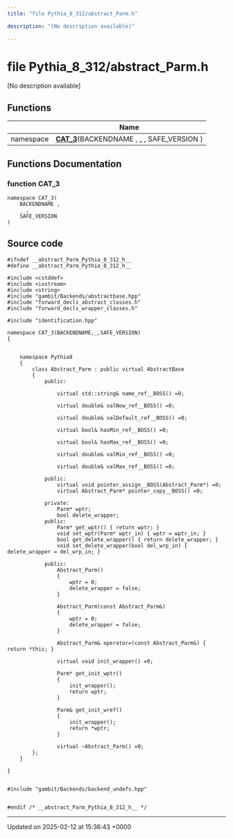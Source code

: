 ```yaml
---
title: "file Pythia_8_312/abstract_Parm.h"

description: "[No description available]"

---
```


# file Pythia_8_312/abstract_Parm.h

[No description available]

## Functions

|                | Name           |
| -------------- | -------------- |
| namespace | **[CAT_3](/documentation/code/files/abstract__parm_8h/#function-cat-3)**(BACKENDNAME , _ , SAFE_VERSION ) |


## Functions Documentation

### function CAT_3

```
namespace CAT_3(
    BACKENDNAME ,
    _ ,
    SAFE_VERSION 
)
```




## Source code

```
#ifndef __abstract_Parm_Pythia_8_312_h__
#define __abstract_Parm_Pythia_8_312_h__

#include <cstddef>
#include <iostream>
#include <string>
#include "gambit/Backends/abstractbase.hpp"
#include "forward_decls_abstract_classes.h"
#include "forward_decls_wrapper_classes.h"

#include "identification.hpp"

namespace CAT_3(BACKENDNAME,_,SAFE_VERSION)
{
    
    
    namespace Pythia8
    {
        class Abstract_Parm : public virtual AbstractBase
        {
            public:
    
                virtual std::string& name_ref__BOSS() =0;
    
                virtual double& valNow_ref__BOSS() =0;
    
                virtual double& valDefault_ref__BOSS() =0;
    
                virtual bool& hasMin_ref__BOSS() =0;
    
                virtual bool& hasMax_ref__BOSS() =0;
    
                virtual double& valMin_ref__BOSS() =0;
    
                virtual double& valMax_ref__BOSS() =0;
    
            public:
                virtual void pointer_assign__BOSS(Abstract_Parm*) =0;
                virtual Abstract_Parm* pointer_copy__BOSS() =0;
    
            private:
                Parm* wptr;
                bool delete_wrapper;
            public:
                Parm* get_wptr() { return wptr; }
                void set_wptr(Parm* wptr_in) { wptr = wptr_in; }
                bool get_delete_wrapper() { return delete_wrapper; }
                void set_delete_wrapper(bool del_wrp_in) { delete_wrapper = del_wrp_in; }
    
            public:
                Abstract_Parm()
                {
                    wptr = 0;
                    delete_wrapper = false;
                }
    
                Abstract_Parm(const Abstract_Parm&)
                {
                    wptr = 0;
                    delete_wrapper = false;
                }
    
                Abstract_Parm& operator=(const Abstract_Parm&) { return *this; }
    
                virtual void init_wrapper() =0;
    
                Parm* get_init_wptr()
                {
                    init_wrapper();
                    return wptr;
                }
    
                Parm& get_init_wref()
                {
                    init_wrapper();
                    return *wptr;
                }
    
                virtual ~Abstract_Parm() =0;
        };
    }
    
}


#include "gambit/Backends/backend_undefs.hpp"


#endif /* __abstract_Parm_Pythia_8_312_h__ */
```


-------------------------------

Updated on 2025-02-12 at 15:36:43 +0000
